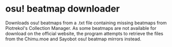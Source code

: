 # osu! beatmap downloader
Downloads osu! beatmaps from a .txt file containing missing beatmaps from Piotrekol's Collection Manager. As some beatmaps are not available for download on the official website, the program attempts to retrieve the files from the Chimu.moe and Sayobot osu! beatmap mirrors instead.
